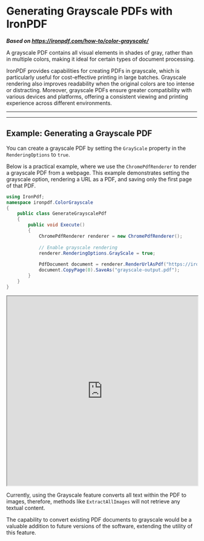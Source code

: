 # Generating Grayscale PDFs with IronPDF

***Based on <https://ironpdf.com/how-to/color-grayscale/>***


A grayscale PDF contains all visual elements in shades of gray, rather than in multiple colors, making it ideal for certain types of document processing.

IronPDF provides capabilities for creating PDFs in grayscale, which is particularly useful for cost-effective printing in large batches. Grayscale rendering also improves readability when the original colors are too intense or distracting. Moreover, grayscale PDFs ensure greater compatibility with various devices and platforms, offering a consistent viewing and printing experience across different environments.

***

***

## Example: Generating a Grayscale PDF

You can create a grayscale PDF by setting the `GrayScale` property in the `RenderingOptions` to `true`.

Below is a practical example, where we use the `ChromePdfRenderer` to render a grayscale PDF from a webpage. This example demonstrates setting the grayscale option, rendering a URL as a PDF, and saving only the first page of that PDF.

```cs
using IronPdf;
namespace ironpdf.ColorGrayscale
{
    public class GenerateGrayscalePdf
    {
        public void Execute()
        {
            ChromePdfRenderer renderer = new ChromePdfRenderer();
            
            // Enable grayscale rendering
            renderer.RenderingOptions.GrayScale = true;
            
            PdfDocument document = renderer.RenderUrlAsPdf("https://ironsoftware.com/");
            document.CopyPage(0).SaveAs("grayscale-output.pdf");
        }
    }
}
```

<iframe loading="lazy" src="https://ironpdf.com/static-assets/pdf/how-to/color-grayscale/color-grayscale-grayscale-pdf.pdf#zoom=75" width="100%" height="500px">
</iframe>

Currently, using the Grayscale feature converts all text within the PDF to images, therefore, methods like `ExtractAllImages` will not retrieve any textual content.

The capability to convert existing PDF documents to grayscale would be a valuable addition to future versions of the software, extending the utility of this feature.